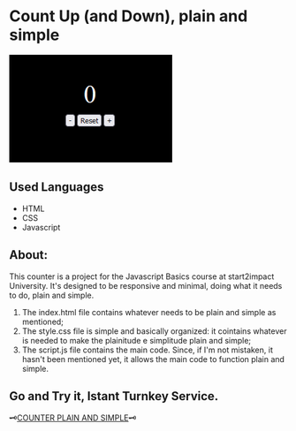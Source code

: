 #  Count Up (and Down), plain and simple
<img alt="image plain and simple" src="https://github.com/Girolamone/s2i-Counter-Project/blob/main/images/ScreenCounterMin.png">

## Used Languages
* HTML
* CSS
* Javascript

## About:
This counter is a project for the Javascript Basics course at start2impact University. It's designed to be responsive and minimal, doing what it needs to do, plain and simple.
<ol> 
<li>The index.html file contains whatever needs to be plain and simple as mentioned;</li>
<li>The style.css file is simple and basically organized: it cointains whatever is needed to make the plainitude e simplitude plain and simple;</li>
<li>The script.js file contains the main code. Since, if I'm not mistaken, it hasn't been mentioned yet, it allows the main code to function plain and simple.</li>
</ol>


## Go and Try it, Istant Turnkey Service.
🗝️<a href="https://plainandsimplecounter.netlify.app/">COUNTER PLAIN AND SIMPLE</a>🗝️
